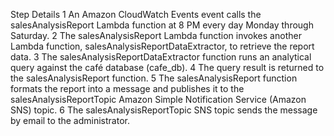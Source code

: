 Step    Details
1   An Amazon CloudWatch Events event calls the salesAnalysisReport Lambda function at 8 PM every day Monday through Saturday.
2   The salesAnalysisReport Lambda function invokes another Lambda function, salesAnalysisReportDataExtractor, to retrieve the report data.
3   The salesAnalysisReportDataExtractor function runs an analytical query against the café database (cafe_db).
4   The query result is returned to the salesAnalysisReport function.
5   The salesAnalysisReport function formats the report into a message and publishes it to the salesAnalysisReportTopic Amazon Simple Notification Service (Amazon SNS) topic.
6   The salesAnalysisReportTopic SNS topic sends the message by email to the administrator.


